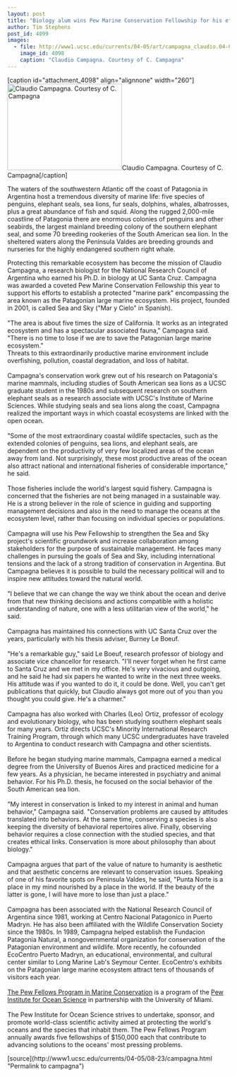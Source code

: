 ```yaml
---
layout: post
title: "Biology alum wins Pew Marine Conservation Fellowship for his efforts to protect marine life in Patagonia"
author: Tim Stephens
post_id: 4099
images:
  - file: http://www1.ucsc.edu/currents/04-05/art/campagna_claudio.04-08-23.jpg
    image_id: 4098
    caption: "Claudio Campagna. Courtesy of C. Campagna"
---
```


[caption id="attachment_4098" align="alignnone" width="260"]<a href="http://localhost/mysite/wp-content/uploads/2004/08/campagna_claudio.04-08-23.jpg"><img class="size-full wp-image-4098" src="http://localhost/mysite/wp-content/uploads/2004/08/campagna_claudio.04-08-23.jpg" alt="Claudio Campagna. Courtesy of C. Campagna" width="260" height="195" /></a>Claudio Campagna. Courtesy of C. Campagna[/caption]
<p>
  The waters of the southwestern Atlantic off the coast of Patagonia in Argentina host a tremendous diversity of marine life: five species of penguins, elephant seals, sea lions, fur seals, dolphins, whales, albatrosses, plus a great abundance of fish and squid. Along the rugged 2,000-mile coastline of Patagonia there are enormous colonies of penguins and other seabirds, the largest mainland breeding colony of the southern elephant seal, and some 70 breeding rookeries of the South American sea lion. In the sheltered waters along the Peninsula Valdes are breeding grounds and nurseries for the highly endangered southern right whale.
</p>
<p>
  Protecting this remarkable ecosystem has become the mission of Claudio Campagna, a research biologist for the National Research Council of Argentina who earned his Ph.D. in biology at UC Santa Cruz. Campagna was awarded a coveted Pew Marine Conservation Fellowship this year to support his efforts to establish a protected "marine park" encompassing the area known as the Patagonian large marine ecosystem. His project, founded in 2001, is called Sea and Sky ("Mar y Cielo" in Spanish).<br>
  <br>
  "The area is about five times the size of California. It works as an integrated ecosystem and has a spectacular associated fauna," Campagna said. "There is no time to lose if we are to save the Patagonian large marine ecosystem."<br>
  Threats to this extraordinarily productive marine environment include overfishing, pollution, coastal degradation, and loss of habitat.<br>
  <br>
  Campagna's conservation work grew out of his research on Patagonia's marine mammals, including studies of South American sea lions as a UCSC graduate student in the 1980s and subsequent research on southern elephant seals as a research associate with UCSC's Institute of Marine Sciences. While studying seals and sea lions along the coast, Campagna realized the important ways in which coastal ecosystems are linked with the open ocean.<br>
  <br>
  "Some of the most extraordinary coastal wildlife spectacles, such as the extended colonies of penguins, sea lions, and elephant seals, are dependent on the productivity of very few localized areas of the ocean away from land. Not surprisingly, these most productive areas of the ocean also attract national and international fisheries of considerable importance," he said.<br>
  <br>
  Those fisheries include the world's largest squid fishery. Campagna is concerned that the fisheries are not being managed in a sustainable way. He is a strong believer in the role of science in guiding and supporting management decisions and also in the need to manage the oceans at the ecosystem level, rather than focusing on individual species or populations.<br>
  <br>
  Campagna will use his Pew Fellowship to strengthen the Sea and Sky project's scientific groundwork and increase collaboration among stakeholders for the purpose of sustainable management. He faces many challenges in pursuing the goals of Sea and Sky, including international tensions and the lack of a strong tradition of conservation in Argentina. But Campagna believes it is possible to build the necessary political will and to inspire new attitudes toward the natural world.<br>
  <br>
  "I believe that we can change the way we think about the ocean and derive from that new thinking decisions and actions compatible with a holistic understanding of nature, one with a less utilitarian view of the world," he said.<br>
  <br>
  Campagna has maintained his connections with UC Santa Cruz over the years, particularly with his thesis adviser, Burney Le Boeuf.<br>
  <br>
  "He's a remarkable guy," said Le Boeuf, research professor of biology and associate vice chancellor for research. "I'll never forget when he first came to Santa Cruz and we met in my office. He's very vivacious and outgoing, and he said he had six papers he wanted to write in the next three weeks. His attitude was if you wanted to do it, it could be done. Well, you can't get publications that quickly, but Claudio always got more out of you than you thought you could give. He's a charmer."<br>
  <br>
  Campagna has also worked with Charles (Leo) Ortiz, professor of ecology and evolutionary biology, who has been studying southern elephant seals for many years. Ortiz directs UCSC's Minority International Research Training Program, through which many UCSC undergraduates have traveled to Argentina to conduct research with Campagna and other scientists.<br>
  <br>
  Before he began studying marine mammals, Campagna earned a medical degree from the University of Buenos Aires and practiced medicine for a few years. As a physician, he became interested in psychiatry and animal behavior. For his Ph.D. thesis, he focused on the social behavior of the South American sea lion.<br>
  <br>
  "My interest in conservation is linked to my interest in animal and human behavior," Campagna said. "Conservation problems are caused by attitudes translated into behaviors. At the same time, conserving a species is also keeping the diversity of behavioral repertoires alive. Finally, observing behavior requires a close connection with the studied species, and that creates ethical links. Conservation is more about philosophy than about biology."<br>
  <br>
  Campagna argues that part of the value of nature to humanity is aesthetic and that aesthetic concerns are relevant to conservation issues. Speaking of one of his favorite spots on Peninsula Valdes, he said, "Punta Norte is a place in my mind nourished by a place in the world. If the beauty of the latter is gone, I will have more to lose than just a place."<br>
  <br>
  Campagna has been associated with the National Research Council of Argentina since 1981, working at Centro Nacional Patagonico in Puerto Madryn. He has also been affiliated with the Wildlife Conservation Society since the 1980s. In 1989, Campagna helped establish the Fundacion Patagonia Natural, a nongovernmental organization for conservation of the Patagonian environment and wildlife. More recently, he cofounded EcoCentro Puerto Madryn, an educational, environmental, and cultural center similar to Long Marine Lab's Seymour Center. EcoCentro's exhibits on the Patagonian large marine ecosystem attract tens of thousands of visitors each year.<br>
  <a href="http://www.pewmarine.org"><br>
  The Pew Fellows Program in Marine Conservation</a> is a program of the <a href="http://www.pewoceanscience.org">Pew Institute for Ocean Science</a> in partnership with the University of Miami.<br>
  <br>
  The Pew Institute for Ocean Science strives to undertake, sponsor, and promote world-class scientific activity aimed at protecting the world's oceans and the species that inhabit them. The Pew Fellows Program annually awards five fellowships of $150,000 each that contribute to advancing solutions to the oceans' most pressing problems.
</p>
[source](http://www1.ucsc.edu/currents/04-05/08-23/campagna.html "Permalink to campagna")
